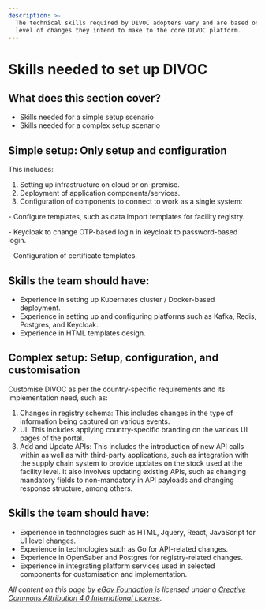 ```yaml
---
description: >-
  The technical skills required by DIVOC adopters vary and are based on the
  level of changes they intend to make to the core DIVOC platform.
---
```


# Skills needed to set up DIVOC

## What does this section cover?

* Skills needed for a simple setup scenario&#x20;
* Skills needed for a complex setup scenario

## **Simple setup: Only setup and configuration**

This includes:

1. Setting up infrastructure on cloud or on-premise.&#x20;
2. Deployment of application components/services.
3. Configuration of components to connect to work as a single system:

&#x20;                       \- Configure templates, such as data import templates for facility registry.   &#x20;

&#x20;                       \- Keycloak to change OTP-based login in keycloak to password-based login.&#x20;

&#x20;                       \- Configuration of certificate templates.

## Skills the team should have:

* Experience in setting up Kubernetes cluster / Docker-based deployment.&#x20;
* Experience in setting up and configuring platforms such as Kafka, Redis, Postgres, and Keycloak.&#x20;
* Experience in HTML templates design.

## Complex setup: Setup, configuration, and customisation

Customise DIVOC as per the country-specific requirements and its implementation need, such as:

1. Changes in registry schema: This includes changes in the type of information being captured on various events.&#x20;
2. UI: This includes applying country-specific branding on the various UI pages of the portal.&#x20;
3. Add and Update APIs: This includes the introduction of new API calls within as well as with third-party applications, such as integration with the supply chain system to provide updates on the stock used at the facility level. It also involves updating existing APIs, such as changing mandatory fields to non-mandatory in API payloads and changing response structure, among others.

## Skills the team should have:

* Experience in technologies such as HTML, Jquery, React, JavaScript for UI level changes.&#x20;
* Experience in technologies such as Go for API-related changes.&#x20;
* Experience in OpenSaber and Postgres for registry-related changes.&#x20;
* Experience in integrating platform services used in selected components for customisation and implementation.



_All content on this page by_ [_eGov Foundation_ ](https://egov.org.in)_is licensed under a_ [_Creative Commons Attribution 4.0 International License_](http://creativecommons.org/licenses/by/4.0/)_._
